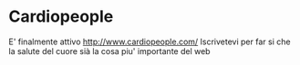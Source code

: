 Cardiopeople
============

E' finalmente attivo http://www.cardiopeople.com/ Iscrivetevi per far si che la salute del cuore sià la cosa piu' importante del web
